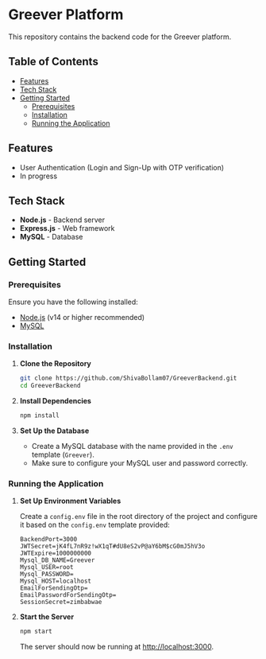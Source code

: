 # Greever Platform

This repository contains the backend code for the Greever platform.

## Table of Contents

- [Features](#features)
- [Tech Stack](#tech-stack)
- [Getting Started](#getting-started)
  - [Prerequisites](#prerequisites)
  - [Installation](#installation)
  - [Running the Application](#running-the-application)

## Features

- User Authentication (Login and Sign-Up with OTP verification)
- In progress

## Tech Stack

- **Node.js** - Backend server
- **Express.js** - Web framework
- **MySQL** - Database

## Getting Started

### Prerequisites

Ensure you have the following installed:

- [Node.js](https://nodejs.org/) (v14 or higher recommended)
- [MySQL](https://www.mysql.com/)

### Installation

1. **Clone the Repository**

   ```bash
   git clone https://github.com/ShivaBollam07/GreeverBackend.git
   cd GreeverBackend
   ```
2. **Install Dependencies**

   ```bash
   npm install
   ```
3. **Set Up the Database**

   - Create a MySQL database with the name provided in the `.env` template (`Greever`).
   - Make sure to configure your MySQL user and password correctly.

### Running the Application

1. **Set Up Environment Variables**

   Create a `config.env` file in the root directory of the project and configure it based on the `config.env` template provided:

   ```plaintext
   BackendPort=3000
   JWTSecret=jK4fL7nR9z!wX1qT#dU8eS2vP@aY6bM$cG0mJ5hV3o
   JWTExpire=1000000000
   Mysql_DB_NAME=Greever
   Mysql_USER=root
   Mysql_PASSWORD=
   Mysql_HOST=localhost
   EmailForSendingOtp=
   EmailPasswordForSendingOtp=
   SessionSecret=zimbabwae
   ```
2. **Start the Server**

   ```bash
   npm start
   ```

   The server should now be running at [http://localhost:3000](http://localhost:3000).


